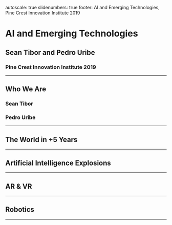 autoscale: true
slidenumbers: true
footer: AI and Emerging Technologies, Pine Crest Innovation Institute 2019

# AI and Emerging Technologies
## Sean Tibor and Pedro Uribe
### Pine Crest Innovation Institute 2019

---

## Who We Are

### Sean Tibor

### Pedro Uribe

---

## The World in +5 Years

---

## Artificial Intelligence Explosions

---

## AR & VR

---

## Robotics

---

